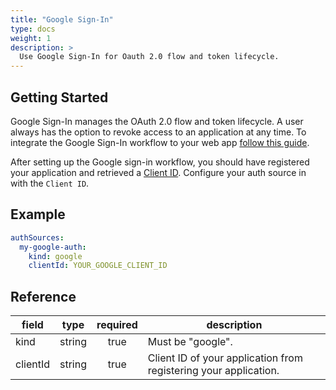 ```yaml
---
title: "Google Sign-In"
type: docs
weight: 1
description: >
  Use Google Sign-In for Oauth 2.0 flow and token lifecycle. 
---
```


## Getting Started

Google Sign-In manages the OAuth 2.0 flow and token lifecycle. A user always has
the option to revoke access to an application at any time. To integrate the
Google Sign-In workflow to your web app [follow this
guide](https://developers.google.com/identity/sign-in/web/sign-in).

After setting up the Google sign-in workflow, you should have registered your
application and retrieved a [Client
ID](https://developers.google.com/identity/sign-in/web/sign-in#create_authorization_credentials).
Configure your auth source in with the `Client ID`.

## Example

```yaml
authSources:
  my-google-auth:
    kind: google
    clientId: YOUR_GOOGLE_CLIENT_ID
```

## Reference

| **field** | **type** | **required** | **description**                                                  |
|-----------|:--------:|:------------:|------------------------------------------------------------------|
| kind      |  string  |     true     | Must be "google".                                                |
| clientId  |  string  |     true     | Client ID of your application from registering your application. |
